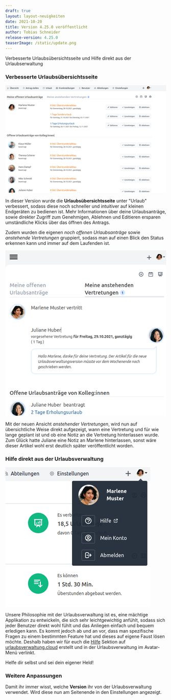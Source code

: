 ```yaml
---
draft: true
layout: layout-neuigkeiten
date: 2021-10-20
title: Version 4.25.0 veröffentlicht
author: Tobias Schneider
release-version: 4.25.0
teaserImage: /static/update.png
---
```


Verbesserte Urlaubsübersichtsseite und Hilfe direkt aus der Urlaubserwaltung

<!-- more -->

### Verbesserte Urlaubsübersichtsseite

<div class="flex flex-col lg:flex-row lg:space-x-8">
  <div>
    <img src="vacation-overview.png" alt="Neue Urlaubsübersichtsseite auf dem Desktop">
  </div>
  <div class="max-w-none lg:max-w-lg">
    <p class="mt-4 lg:mb-4">
      In dieser Version wurde die <strong>Urlaubsübersichtsseite</strong> unter "Urlaub" verbessert, sodass diese noch schneller und 
      intuitiver auf kleinen Endgeräten zu bedienen ist. Mehr Informationen über deine Urlaubsanträge, sowie direkter Zugriff zum
      Genehmigen, Ablehnen und Editieren ersparen umständliche Klicks über das öffnen des Antrags.
    </p>
    <p>
      Zudem wurden die eigenen <em>noch offenen Urlaubsanträge</em> sowie <em>anstehende Vertretungen</em> gruppiert, sodass man auf
      einen Blick den Status erkennen kann und immer auf dem Laufenden ist.
    </p>
  </div>
</div>

<div class="flex flex-col lg:flex-row lg:space-x-8">
  <div>
    <img src="vertretung.png" alt="Anstehende Vertretung mit Notiz">
  </div>
  <div class="max-w-none lg:max-w-lg">
    <p class="mt-4 lg:mb-4">
        Mit der neuen Ansicht <em>anstehender Vertretungen</em>, wird nun auf übersichtliche Weise direkt aufgezeigt, wann eine
        Vertretung und für wie lange geplant ist und ob eine Notiz an die Vertretung hinterlassen wurde. Zum Glück hatte
        Juliane eine Notiz an Marlene hinterlassen, sonst wäre dieser Artikel wohl erst deutlich später veröffentlicht worden.
    </p>
  </div>
</div>

### Hilfe direkt aus der Urlaubsverwaltung

<div class="flex flex-col justify-end lg:flex-row-reverse lg:space-x-8 lg:space-x-reverse">
  <div>
    <img class="mx-auto" src="hilfe.png" alt="Hilfe über das Avatarmenü">
  </div>
  <div class="max-w-none lg:max-w-lg">
    <p class="mt-4 lg:mb-4">
      Unsere Philosophie mit der Urlaubsverwaltung ist es, eine mächtige Applikation zu entwickeln, die sich
      sehr leichtgewichtig anfühlt, sodass sich jeder Benutzer direkt wohl fühlt und das Anliegen einfach und
      bequem erledigen kann. Es kommt jedoch ab und an vor, dass man spezifische Fragen zu einem bestimmten Feature
      hat und dieses auf eigene Faust lösen möchte. Deshalb haben wir für euch die <a href="/hilfe">Hilfe</a> Sektion auf 
      <a href="/hilfe">urlaubsverwaltung.cloud</a> erstellt und in der Urlaubsverwaltung im Avatar-Menü verlinkt.
    </p>
    <p>
      Helfe dir selbst und sei dein eigener Held!
    </p>
  </div>
</div>

### Weitere Anpassungen

<div class="flex space-x-8">
    <p class="mb-4">
      Damit ihr immer wisst, welche <strong>Version</strong> ihr von der Urlaubsverwaltung verwendet.
      Wird diese nun am Seitenende in den Einstellungen angezeigt.
    </p>
</div>
